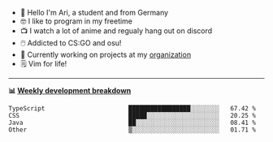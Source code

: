 * 👋 Hello I'm Ari, a student and from Germany
* 🤓 I like to program in my freetime
* 📺 I watch a lot of anime and regualy hang out on discord
* 🖱️ Addicted to CS:GO and osu!
* 👷 Currently working on projects at my [organization](https://github.com/aridevelopment-de)
* 🗒️ Vim for life!

<hr />

**📊 [Weekly development breakdown](https://wakatime.com/@Ari24)**

<!--START_SECTION:waka-->

```text
TypeScript                       █████████████████░░░░░░░░   67.42 %
CSS                              █████░░░░░░░░░░░░░░░░░░░░   20.25 %
Java                             ██░░░░░░░░░░░░░░░░░░░░░░░   08.41 %
Other                            ▒░░░░░░░░░░░░░░░░░░░░░░░░   01.71 %
```

<!--END_SECTION:waka-->

